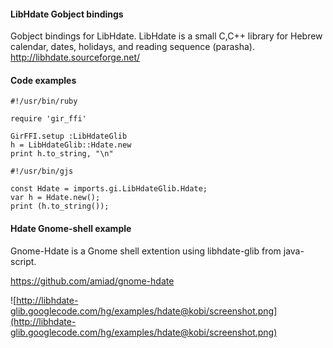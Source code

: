 #### LibHdate Gobject bindings ####

Gobject bindings for LibHdate. LibHdate is a small C,C++ library for Hebrew calendar, dates, holidays, and reading sequence (parasha). http://libhdate.sourceforge.net/

#### Code examples ####
```
#!/usr/bin/ruby

require 'gir_ffi'

GirFFI.setup :LibHdateGlib
h = LibHdateGlib::Hdate.new
print h.to_string, "\n"
```

```
#!/usr/bin/gjs

const Hdate = imports.gi.LibHdateGlib.Hdate;
var h = Hdate.new();
print (h.to_string());
```

#### Hdate Gnome-shell example ####
Gnome-Hdate is a Gnome shell extention using libhdate-glib from java-script.


https://github.com/amiad/gnome-hdate


![http://libhdate-glib.googlecode.com/hg/examples/hdate@kobi/screenshot.png](http://libhdate-glib.googlecode.com/hg/examples/hdate@kobi/screenshot.png)